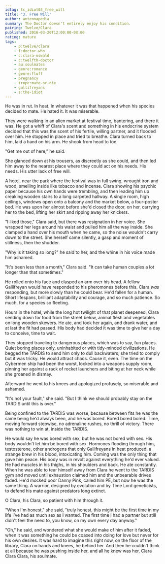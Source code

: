 ```yaml
---
idtag: tc_idiot03_free_will
title: "3. Free Will"
author: antennapedia
summary: The Doctor doesn't entirely enjoy his condition.
pairing: Twelve/Clara
published: 2016-03-20T12:00:00-08:00
rating: mature
tags:
    - p:twelve/clara
    - f:doctor-who
    - c:clara-oswald
    - c:twelfth-doctor
    - au:soulmates
    - genre:romance
    - genre:fluff
    - pregnancy
    - trope:mate-or-die
    - gallifreyans
    - s:the-idiot
---
```

He was in rut. In heat. In whatever it was that happened when his species decided to mate. He hated it. It was miserable.

They were walking in an alien market at festival time, bantering, and there it was. He got a whiff of Clara's scent and something in his endocrine system decided that this was the scent of his fertile, willing partner, and it flooded over him. He stopped in place and tried to breathe. Clara turned back to him, laid a hand on his arm. He shook from head to toe.

"Get me out of here," he said.

She glanced down at his trousers, as discreetly as she could, and then led him away to the nearest place where they could act on his needs. His needs. His utter lack of free will.

A hotel, near the park where the festival was in full swing, wrought iron and wood, smelling inside like tobacco and incense. Clara showing his psychic paper because his own hands were trembling, and then leading him up creaking wooden stairs to a long carpeted hallway. A single room, high ceilings, windows open onto a balcony and the market below, a four-poster bed. He was upon her almost before she'd closed the door, on her, carrying her to the bed, lifting her skirt and ripping away her knickers.

"I liked those," Clara said, but there was resignation in her voice. She wrapped her legs around his waist and pulled him all the way inside. She clamped a hand over his mouth when he came, so the noise wouldn't carry down to the street. She herself came silently, a gasp and moment of stillness, then the shudder.

"Why is it taking so long?" he said to her, and the whine in his voice made him ashamed.

"It's been less than a month," Clara said. "It can take human couples a lot longer than that sometimes."

He rolled onto his face and clasped an arm over his head. A fellow Gallifreyan would have responded to his pheromones before this. Clara *was* responding, but more slowly than he could bear. He'd fallen for a human. Short lifespans, brilliant adaptability and courage, and so much patience. So much, for a species so fleeting.

Hours in the hotel, while the long hot twilight of that planet deepened, Clara sending down for food from the street below, animal flesh and vegetables on long wooden skewers. He ate, and took her again, and drank water, and at last the fit had passed. His body had decided it was time to give her a day to conceive, time to wait.

They stopped traveling to dangerous places, which was to say, fun places. Quiet boring places only, uninhabited or with tidy-minded civilizations. He begged the TARDIS to send him only to dull backwaters; she tried to comply but it was tricky. He would attract chaos. Cause it, even. The time on the Cybermen ship had been the worst, locked into a weapons supply room, pinning her against a rack of rocket launchers and biting at her neck while she groaned in dismay.

Afterward he went to his knees and apologized profusely, so miserable and ashamed.

"It's not your fault," she said. "But I think we should probably stay on the TARDIS until this is over."

Being confined to the TARDIS was worse, because between fits he was the same being he'd always been, and he was bored. Bored bored bored. Time, moving forward stepwise, no adrenaline rushes, no thrill of victory. There was nothing to win at, inside the TARDIS.

He would say he was bored with sex, but he was not bored with sex. His body wouldn't let him be bored with sex. Hormones flooding through him, testosterone, other androgens that only Gallifreyans in heat produced, a strange brew in his blood, intoxicating him. Coming was the only thing that gave him peace. His body was in revolt against everything he'd ever valued. He had muscles in his thighs, in his shoulders and back. He ate constantly. When he was able to tear himself away from Clara he went to the TARDIS gym and moved until exhaustion claimed him and the unbearable drives faded. He'd mocked poor Danny Pink, called him PE, but now he was the same thing. A warrior, designed by evolution and by Time Lord geneticists, to defend his mate against predators long extinct.

O Clara, his Clara, so patient with him through it.

"When I'm honest," she said, "truly honest, this might be the first time in my life I've had as much sex as I wanted. The first time I had a partner but still didn't feel the need to, you know, on my own every day anyway."

"Oh," he said, and wondered what she would make of him after it faded, when it was something he could be coaxed into doing for love but never for his own desires. It was hard to imagine this right now, on the floor of the library, Clara on hands and knees, he behind her. And then he couldn't think at all because he was pushing inside her, and all he knew was her, Clara Clara Clara, his soulmate.

